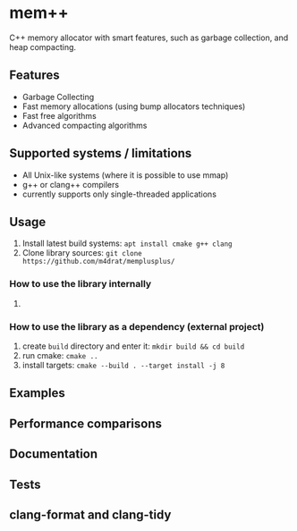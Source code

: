 # mem++

C++ memory allocator with smart features, such as garbage collection, and heap compacting.

## Features
- Garbage Collecting
- Fast memory allocations (using bump allocators techniques)
- Fast free algorithms
- Advanced compacting algorithms

## Supported systems / limitations
- All Unix-like systems (where it is possible to use mmap)
- g++ or clang++ compilers
- currently supports only single-threaded applications

## Usage

1. Install latest build systems: `apt install cmake g++ clang`
2. Clone library sources: `git clone https://github.com/m4drat/memplusplus/`

### How to use the library internally
1. 

### How to use the library as a dependency (external project)
1. create `build` directory and enter it: `mkdir build && cd build`
2. run cmake: `cmake ..`
3. install targets: `cmake --build . --target install -j 8`


## Examples

## Performance comparisons

## Documentation

## Tests

## clang-format and clang-tidy